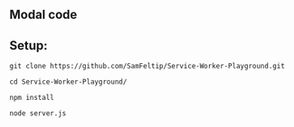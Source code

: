 ## Modal code

## Setup:

`git clone https://github.com/SamFeltip/Service-Worker-Playground.git`

`cd Service-Worker-Playground/`

`npm install`

`node server.js`
